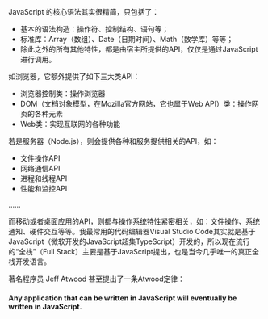 JavaScript 的核心语法其实很精简，只包括了：

- 基本的语法构造：操作符、控制结构、语句等；
- 标准库：Array（数组）、Date（日期时间）、Math（数学库）等等；
- 除此之外的所有其他特性，都是由宿主所提供的API，仅仅是通过JavaScript进行调用。

如浏览器，它额外提供了如下三大类API：
- 浏览器控制类：操作浏览器
- DOM（文档对象模型，在Mozilla官方网站，它也属于Web API）类：操作网页的各种元素
- Web类：实现互联网的各种功能

若是服务器（Node.js），则会提供各种和服务提供相关的API，如：

- 文件操作API
- 网络通信API
- 进程和线程API
- 性能和监控API
  
……

而移动或者桌面应用的API，则都与操作系统特性紧密相关，如：文件操作、系统通知、硬件交互等等。我最常用的代码编辑器Visual Studio Code其实就是基于JavaScript（微软开发的JavaScript超集TypeScript）开发的，所以现在流行的“全栈”（Full Stack）主要是基于JavaScript提出，也是当今几乎唯一的真正全栈开发语言。

著名程序员 Jeff Atwood 甚至提出了一条Atwood定律：
#### **Any application that can be written in JavaScript will eventually be written in JavaScript.** <!-- {docsify-ignore} -->
